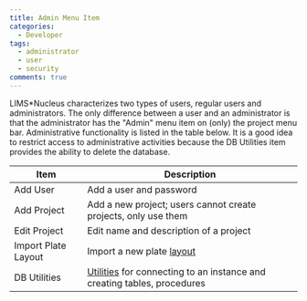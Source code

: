 ```yaml
---
title: Admin Menu Item
categories:
  - Developer
tags:
  - administrator
  - user
  - security
comments: true
---
```


LIMS\*Nucleus characterizes two types of users, regular users and administrators.  The only difference between a user and an administrator is that the administrator has the "Admin" menu item on (only) the project menu bar.  Administrative functionality is listed in the table below.  It is a good idea to restrict access to administrative activities because the DB Utilities item provides the ability to delete the database.

|Item|Description|
|--|--|
|Add User|Add a user and password|
|Add Project|Add a new project; users cannot create projects, only use them|
|Edit Project|Edit name and description of a project|
|Import Plate Layout|Import a new plate [layout](/software/layouts/)|
|DB Utilities|[Utilities](/software/dbutilities/) for connecting to an instance and creating tables, procedures|
